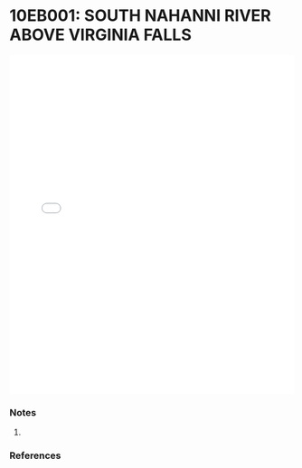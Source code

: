 # 10EB001: SOUTH NAHANNI RIVER ABOVE VIRGINIA FALLS

<iframe src="/_static/stations/10EB001_fdc.html" width="100%" height="600" frameborder="0"></iframe>

### Notes
1. 

### References

